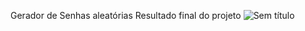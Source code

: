 Gerador de Senhas aleatórias
Resultado final do projeto
![Sem título](https://github.com/user-attachments/assets/2a00cc56-5672-409b-b916-5e99d992c580)
